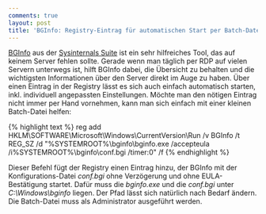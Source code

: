 ```yaml
---
comments: true
layout: post
title: 'BGInfo: Registry-Eintrag für automatischen Start per Batch-Datei hinzufügen'
---
```


[BGInfo](http://technet.microsoft.com/de-de/sysinternals/bb897557.aspx) aus der [Sysinternals Suite](http://technet.microsoft.com/de-de/sysinternals/bb842062) ist ein sehr hilfreiches Tool, das auf keinem Server fehlen sollte. Gerade wenn man täglich per RDP auf vielen Servern unterwegs ist, hilft BGInfo dabei, die Übersicht zu behalten und die wichtigsten Informationen über den Server direkt im Auge zu haben. Über einen Eintrag in der Registry lässt es sich auch einfach automatisch starten, inkl. individuell angepassten Einstellungen. Möchte man den nötigen Eintrag nicht immer per Hand vornehmen, kann man sich einfach mit einer kleinen Batch-Datei helfen:

{% highlight text %}
reg add HKLM\SOFTWARE\Microsoft\Windows\CurrentVersion\Run /v BGInfo /t REG_SZ /d "%SYSTEMROOT%\bginfo\bginfo.exe /accepteula /i%SYSTEMROOT%\bginfo\conf.bgi /timer:0" /f
{% endhighlight %}


Dieser Befehl fügt der Registry einen Eintrag hinzu, der BGInfo mit der Konfigurations-Datei _conf.bgi_ ohne Verzögerung und ohne EULA-Bestätigung startet. Dafür muss die _bginfo.exe_ und die _conf.bgi_ unter _C:\Windows\bginfo_ liegen. Der Pfad lässt sich natürlich nach Bedarf ändern. Die Batch-Datei muss als Administrator ausgeführt werden.
